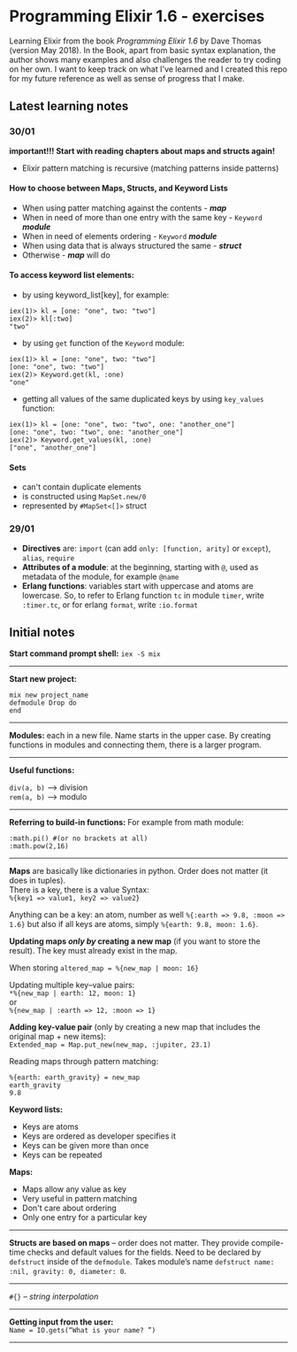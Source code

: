 # Programming Elixir 1.6 - exercises

Learning Elixir from the book *Programming Elixir 1.6* by Dave Thomas (version May 2018). In the Book, apart from basic syntax explanation, the author shows many examples and also challenges the reader to try coding on her own. I want to keep track on what I've learned and I created this repo for my future reference as well as sense of progress that I make.

## Latest learning notes

### 30/01
**important!!! Start with reading chapters about maps and structs again!**
* Elixir pattern matching is recursive (matching patterns inside patterns)

#### How to choose between Maps, Structs, and Keyword Lists
* When using patter matching against the contents - **_map_**
* When in need of more than one entry with the same key - `Keyword` **_module_**
* When in need of elements ordering - `Keyword` **_module_**
* When using data that is always structured the same - **_struct_**
* Otherwise - **_map_** will do

#### To access keyword list elements:
* by using keyword_list[key], for example:
```
iex(1)> kl = [one: "one", two: "two"]
iex(2)> kl[:two]
"two"
```
* by using `get` function of the `Keyword` module:
```
iex(1)> kl = [one: "one", two: "two"]
[one: "one", two: "two"]
iex(2)> Keyword.get(kl, :one)
"one"
```
* getting all values of the same duplicated keys by using `key_values` function:
```
iex(1)> kl = [one: "one", two: "two", one: "another_one"]
[one: "one", two: "two", one: "another_one"]
iex(2)> Keyword.get_values(kl, :one)
["one", "another_one"]
```

#### Sets

* can't contain duplicate elements
* is constructed using `MapSet.new/0`
* represented by `#MapSet<[]>` struct



### 29/01
* **Directives** are: `import` (can add `only: [function, arity]` or `except`), `alias`, `require`
* **Attributes of a module**: at the beginning, starting with `@`, used as metadata of the module, for example `@name`
* **Erlang functions**: variables start with uppercase and atoms are lowercase. So, to refer to Erlang function `tc` in module `timer`, write `:timer.tc`, or for erlang `format`, write `:io.format`
 

## Initial notes

**Start command prompt shell:**
`iex -S mix`

***

**Start new project:**

```
mix new project_name
defmodule Drop do
end
```

***

**Modules:** each in a new file. Name starts in the upper case. By creating functions in modules and connecting them, there is a larger program.

***

**Useful functions:**

`div(a, b)` 	–>	 division<br>
`rem(a, b)` 	–>	 modulo
***

**Referring to build-in functions:**
For example from math module:
```
:math.pi() #(or no brackets at all)
:math.pow(2,16)
```
***

**Maps** are basically like dictionaries in python. Order does not matter (it does in tuples).<br>
There is a key, there is a value Syntax:<br>
```%{key1 => value1, key2 => value2}```

Anything can be a key: an atom, number as well
`%{:earth => 9.8, :moon => 1.6}` but also if all keys are atoms, simply `%{earth: 9.8, moon: 1.6}`.

**Updating maps *only by* creating a new map** (if you want to store the result). The key must already exist in the map.

When storing `altered_map = %{new_map | moon: 16}`<br>

Updating multiple key–value pairs:<br>
`*%{new_map | earth: 12, moon: 1}`<br> or<br> `%{new_map | :earth => 12, :moon => 1}`

**Adding key-value pair** (only by creating a new map that includes the original map + new items):<br>
`Extended_map = Map.put_new(new_map, :jupiter, 23.1)`

Reading maps through pattern matching:<br>
```
%{earth: earth_gravity} = new_map
earth_gravity 
9.8
```


**Keyword lists:**<br>
* Keys are atoms
* Keys are ordered as developer specifies it
* Keys can be given more than once
* Keys can be repeated

**Maps:**
* Maps allow any value as key
* Very useful in pattern matching
* Don't care about ordering
* Only one entry for a particular key

***

**Structs are based on maps** – order does not matter. They provide compile-time checks and default values for the fields.
Need to be declared by `defstruct` inside of the `defmodule`. Takes module’s name
`defstruct name: :nil, gravity: 0, diameter: 0`.

***

`#{}` – *string interpolation*
***

**Getting input from the user:**<br>
`Name = IO.gets(“What is your name? ”)`

***
